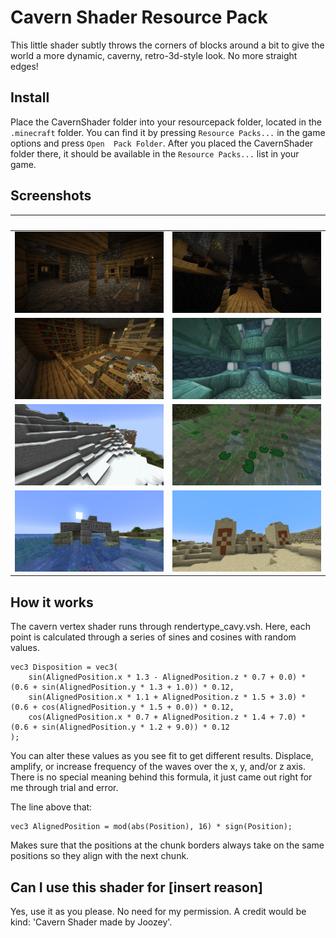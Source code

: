 # Cavern Shader Resource Pack #
This little shader subtly throws the corners of blocks around a bit to give the world a more dynamic, caverny, retro-3d-style look. No more straight edges!

## Install ##
Place the CavernShader folder into your resourcepack folder, located in the `.minecraft` folder. You can find it by pressing `Resource Packs...` in the game options and press `Open  Pack Folder`. After you placed the CavernShader folder there, it should be available in the `Resource Packs...` list in your game.

## Screenshots ##
&nbsp;                                        | &nbsp;  
:--------------------------------------------:|:---------------------------------------------:
![Mineshaft](mineshaft.jpg)                   | ![Hanging Mineshaft](hanging-mineshaft.jpg)
![Stronghold Library](stronghold-library.jpg) | ![Ocean Temple](ocean-temple.jpg)
![Snowy Cliffs](snowy-cliffs.jpg)             | ![Lilypads](lily-pads.jpg)
![Sunken Ruin](sunken-ruin.jpg)               | ![Desert Temple](desert-temple.jpg)


## How it works ##
The cavern vertex shader runs through rendertype_cavy.vsh. Here, each point is calculated through a series of sines and cosines with random values.

```
vec3 Disposition = vec3(
    sin(AlignedPosition.x * 1.3 - AlignedPosition.z * 0.7 + 0.0) * (0.6 + sin(AlignedPosition.y * 1.3 + 1.0)) * 0.12,
    sin(AlignedPosition.x * 1.1 + AlignedPosition.z * 1.5 + 3.0) * (0.6 + cos(AlignedPosition.y * 1.5 + 0.0)) * 0.12,
    cos(AlignedPosition.x * 0.7 + AlignedPosition.z * 1.4 + 7.0) * (0.6 + sin(AlignedPosition.y * 1.2 + 9.0)) * 0.12
);
```

You can alter these values as you see fit to get different results. Displace, amplify, or increase frequency of the waves over the x, y, and/or z axis. There is no special meaning behind this formula, it just came out right for me through trial and error.

The line above that:
```
vec3 AlignedPosition = mod(abs(Position), 16) * sign(Position);
```
Makes sure that the positions at the chunk borders always take on the same positions so they align with the next chunk.

## Can I use this shader for [insert reason] ##
Yes, use it as you please. No need for my permission. 
A credit would be kind: 'Cavern Shader made by Joozey'.